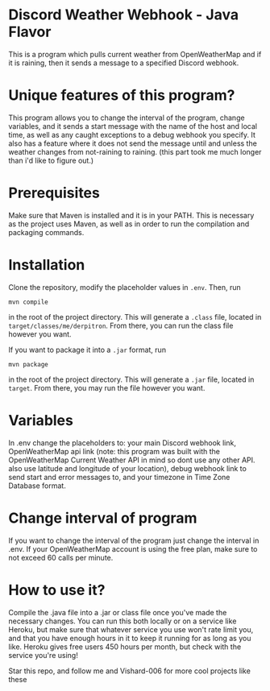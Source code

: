 # Discord Weather Webhook - Java Flavor
This is a program which pulls current weather from OpenWeatherMap and if it is raining, then it sends a message to a specified Discord webhook. 

# Unique features of this program?
This program allows you to change the interval of the program, change variables, and it sends a start message with the name of the host and local time, as well as any caught exceptions to a debug webhook you specify. It also has a feature where it does not send the message until and unless the weather changes from not-raining to raining. (this part took me much longer than i'd like to figure out.)

# Prerequisites
Make sure that Maven is installed and it is in your PATH. This is necessary as the project uses Maven, as well as in order to run the compilation and packaging commands.

# Installation
Clone the repository, modify the placeholder values in `.env`. Then, run
```
mvn compile
```
in the root of the project directory. This will generate a `.class` file, located in `target/classes/me/derpitron`. From there, you can run the class file however you want. 

If you want to package it into a `.jar` format, run
```
mvn package
```
in the root of the project directory. This will generate a `.jar` file, located in `target`. From there, you may run the file however you want.

# Variables
In .env change the placeholders to: your main Discord webhook link, OpenWeatherMap api link (note: this program was built with the OpenWeatherMap Current Weather API in mind so dont use any other API. also use latitude and longitude of your location), debug webhook link to send start and error messages to, and your timezone in Time Zone Database format.

# Change interval of program
If you want to change the interval of the program just change the interval in .env. If your OpenWeatherMap account is using the free plan, make sure to not exceed 60 calls per minute.

# How to use it?
Compile the .java file into a .jar or class file once you've made the necessary changes.  You can run this both locally or on a service like Heroku, but make sure that whatever service you use won't rate limit you, and that you have enough hours in it to keep it running for as long as you like. Heroku gives free users 450 hours per month, but check with the service you're using!

Star this repo, and follow me and Vishard-006 for more cool projects like these
